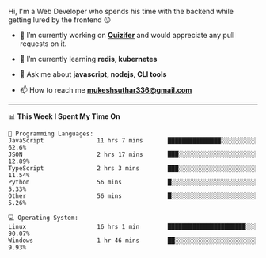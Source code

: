 Hi, I'm a Web Developer who spends his time with the backend while getting lured by the frontend 😜

- 🔭 I’m currently working on **[Quizifer](https://github.com/SutharMukesh/Quizifer/)** and would appreciate any pull requests on it.

- 🌱 I’m currently learning **redis, kubernetes**

- 💬 Ask me about **javascript, nodejs, CLI tools**

- 📫 How to reach me **mukeshsuthar336@gmail.com**

---
<!--START_SECTION:waka-->
📊 **This Week I Spent My Time On** 

```text
💬 Programming Languages: 
JavaScript               11 hrs 7 mins       ███████████████░░░░░░░░░░   62.6% 
JSON                     2 hrs 17 mins       ███░░░░░░░░░░░░░░░░░░░░░░   12.89% 
TypeScript               2 hrs 3 mins        ███░░░░░░░░░░░░░░░░░░░░░░   11.54% 
Python                   56 mins             █░░░░░░░░░░░░░░░░░░░░░░░░   5.33% 
Other                    56 mins             █░░░░░░░░░░░░░░░░░░░░░░░░   5.26%

💻 Operating System: 
Linux                    16 hrs 1 min        ██████████████████████░░░   90.07% 
Windows                  1 hr 46 mins        ██░░░░░░░░░░░░░░░░░░░░░░░   9.93%

```


<!--END_SECTION:waka-->
